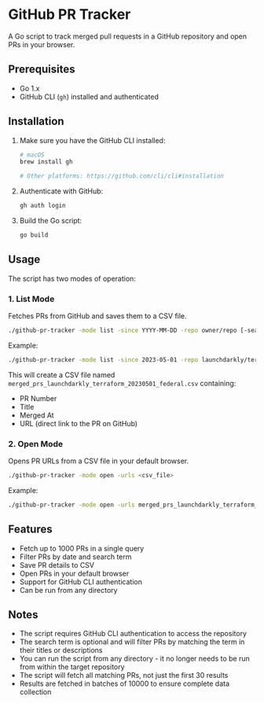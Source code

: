 # GitHub PR Tracker

A Go script to track merged pull requests in a GitHub repository and open PRs in your browser.

## Prerequisites

- Go 1.x
- GitHub CLI (`gh`) installed and authenticated

## Installation

1. Make sure you have the GitHub CLI installed:
   ```bash
   # macOS
   brew install gh
   
   # Other platforms: https://github.com/cli/cli#installation
   ```

2. Authenticate with GitHub:
   ```bash
   gh auth login
   ```

3. Build the Go script:
   ```bash
   go build
   ```

## Usage

The script has two modes of operation:

### 1. List Mode
Fetches PRs from GitHub and saves them to a CSV file.

```bash
./github-pr-tracker -mode list -since YYYY-MM-DD -repo owner/repo [-search term]
```

Example:
```bash
./github-pr-tracker -mode list -since 2023-05-01 -repo launchdarkly/terraform -search "federal"
```

This will create a CSV file named `merged_prs_launchdarkly_terraform_20230501_federal.csv` containing:
- PR Number
- Title
- Merged At
- URL (direct link to the PR on GitHub)

### 2. Open Mode
Opens PR URLs from a CSV file in your default browser.

```bash
./github-pr-tracker -mode open -urls <csv_file>
```

Example:
```bash
./github-pr-tracker -mode open -urls merged_prs_launchdarkly_terraform_20230501_federal.csv
```

## Features

- Fetch up to 1000 PRs in a single query
- Filter PRs by date and search term
- Save PR details to CSV
- Open PRs in your default browser
- Support for GitHub CLI authentication
- Can be run from any directory

## Notes

- The script requires GitHub CLI authentication to access the repository
- The search term is optional and will filter PRs by matching the term in their titles or descriptions
- You can run the script from any directory - it no longer needs to be run from within the target repository
- The script will fetch all matching PRs, not just the first 30 results
- Results are fetched in batches of 10000 to ensure complete data collection 